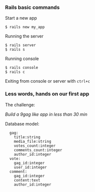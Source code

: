 ### Rails basic commands

Start a new app
```
$ rails new my_app
```

Running the server
```
$ rails server
$ rails s
```

Running console
```
$ rails console
$ rails c
```

Exiting from console or server with `ctrl+c`

### Less words, hands on our first app

The challenge:

_Build a 9gag like app in less than 30 min_

Database model:
```
  gag:
    title:string
    media_file:string
    votes_count:integer
    comments_count:integer
    author_id:integer
  vote:
    gag_id:integer
    user_id:integer
  comment:
    gag_id:integer
    content:text
    author_id:integer
```